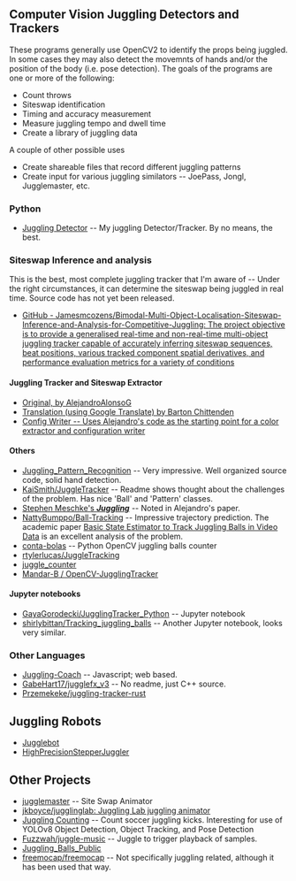 ## Computer Vision Juggling Detectors and Trackers

These programs generally use OpenCV2 to identify the props being juggled. In some cases they may also detect the movemnts of hands and/or the position of the body (i.e. pose detection).
The goals of the programs are one or more of the following:

* Count throws
* Siteswap identification
* Timing and accuracy measurement
* Measure juggling tempo and dwell time
* Create a library of juggling data

A couple of other possible uses

* Create shareable files that record different juggling patterns
* Create input for various juggling similators -- JoePass, Jongl, Jugglemaster, etc.

### Python

* [Juggling Detector](https://github.com/bartonski/juggling_detector) -- My juggling Detector/Tracker. By no means, the best.

### Siteswap Inference and analysis

This is the best, most complete juggling tracker that I'm aware of -- Under the right circumstances, it can determine the siteswap being juggled in real time. Source code has not yet been released.

* [GitHub - Jamesmcozens/Bimodal-Multi-Object-Localisation-Siteswap-Inference-and-Analysis-for-Competitive-Juggling: The project objective is to provide a generalised real-time and non-real-time multi-object juggling tracker capable of accurately inferring siteswap sequences, beat positions, various tracked component spatial derivatives, and performance evaluation metrics for a variety of conditions](https://github.com/Jamesmcozens/Bimodal-Multi-Object-Localisation-Siteswap-Inference-and-Analysis-for-Competitive-Juggling)


#### Juggling Tracker and Siteswap Extractor

* [Original, by AlejandroAlonsoG](https://github.com/AlejandroAlonsoG/tfg_jugglingTrackingSiteswap)
* [Translation (using Google Translate) by Barton Chittenden](https://github.com/bartonski/tfg_jugglingTrackingSiteswap/tree/english_translation)
* [Config Writer -- Uses Alejandro's code as the starting point for a color extractor and configuration writer](https://github.com/bartonski/tfg_jugglingTrackingSiteswap/tree/config_writer)

#### Others

* [Juggling_Pattern_Recognition](https://github.com/kaijaz123/Juggling_Pattern_Recognition) -- Very impressive. Well organized source code, solid hand detection.
* [KaiSmith/JuggleTracker](https://github.com/KaiSmith/JuggleTracker) -- Readme shows thought about the challenges of the problem. Has nice 'Ball' and 'Pattern' classes.
* [Stephen Meschke's ***Juggling***](https://github.com/smeschke/juggling) -- Noted in Alejandro's paper.
* [NattyBumppo/Ball-Tracking](https://github.com/NattyBumppo/Ball-Tracking) -- Impressive trajectory prediction. The academic paper [Basic State Estimator to Track Juggling Balls in Video Data](https://github.com/NattyBumppo/Ball-Tracking/blob/master/paper/sample.pdf) is an excellent analysis of the problem.
* [conta-bolas](https://github.com/ocarneiro/conta-bolas) -- Python OpenCV juggling balls counter
* [rtylerlucas/JuggleTracking](https://github.com/rtylerlucas/JuggleTracking)
* [juggle_counter](https://github.com/jorgem0/juggle_counter/tree/master)
* [Mandar-B / OpenCV-JugglingTracker](https://github.com/Mandar-B/OpenCV-JugglingTracker)

#### Jupyter notebooks

* [GayaGorodecki/JugglingTracker_Python](https://github.com/GayaGorodecki/JugglingTracker_Python) -- Jupyter notebook
* [shirlybittan/Tracking_juggling_balls](https://github.com/shirlybittan/Tracking_juggling_balls) -- Another Jupyter notebook, looks very similar.

### Other Languages

* [Juggling-Coach](https://github.com/ChristopherCarson/Juggling-Coach) -- Javascript; web based.
* [GabeHart17/jugglefx_v3](https://github.com/GabeHart17/jugglefx_v3) -- No readme, just C++ source.
* [Przemekeke/juggling-tracker-rust](https://github.com/Przemekeke/juggling-tracker-rust)


## Juggling Robots

* [Jugglebot](https://github.com/Project-DeepBlue-Juggling/Jugglebot)
* [HighPrecisionStepperJuggler](https://github.com/T-Kuhn/HighPrecisionStepperJuggler) 

## Other Projects

* [jugglemaster](https://github.com/perjg/jugglemaster) -- Site Swap Animator
* [jkboyce/jugglinglab: Juggling Lab juggling animator](https://github.com/jkboyce/jugglinglab)
* [Juggling Counting](https://github.com/vrizawahyu22/juggling_counting) -- Count soccer juggling kicks. Interesting for use of YOLOv8 Object Detection, Object Tracking, and Pose Detection
* [Fuzzwah/juggle-music](https://github.com/Fuzzwah/juggle-music) -- Juggle to trigger playback of samples.
* [Juggling_Balls_Public](https://github.com/arkadiraf/Juggling_Balls_Public)
* [freemocap/freemocap](https://github.com/freemocap/freemocap) -- Not specifically juggling related, although it has been used that way.
